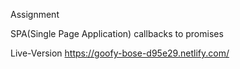 Assignment

SPA(Single Page Application) callbacks to promises

Live-Version https://goofy-bose-d95e29.netlify.com/
